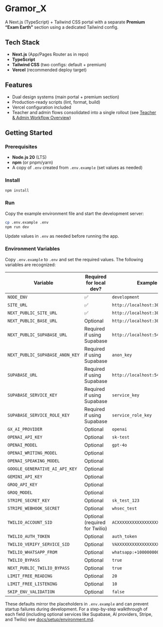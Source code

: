 # Gramor_X

A Next.js (TypeScript) + Tailwind CSS portal with a separate **Premium “Exam Earth”** section using a dedicated Tailwind config.

## Tech Stack

- **Next.js** (App/Pages Router as in repo)
- **TypeScript**
- **Tailwind CSS** (two configs: default + premium)
- **Vercel** (recommended deploy target)

## Features

- Dual design systems (main portal + premium section)
- Production-ready scripts (lint, format, build)
- Vercel configuration included
- Teacher and admin flows consolidated into a single rollout (see [Teacher & Admin Workflow Overview](docs/teacher-admin-overview.md))

## Getting Started

### Prerequisites

- **Node.js 20** (LTS)
- **npm** (or pnpm/yarn)
- A copy of `.env` created from `.env.example` (set values as needed)

### Install

```bash
npm install

```

### Run

Copy the example environment file and start the development server:

```bash
cp .env.example .env
npm run dev
```

Update values in `.env` as needed before running the app.

### Environment Variables

Copy `.env.example` to `.env` and set the required values. The following variables are recognized:

| Variable                        | Required for local dev?        | Example value                        |
| ------------------------------- | ------------------------------ | ------------------------------------ |
| `NODE_ENV`                      | ✅                             | `development`                        |
| `SITE_URL`                      | ✅                             | `http://localhost:3000`              |
| `NEXT_PUBLIC_SITE_URL`          | ✅                             | `http://localhost:3000`              |
| `NEXT_PUBLIC_BASE_URL`          | Optional                       | `http://localhost:3000`              |
| `NEXT_PUBLIC_SUPABASE_URL`      | Required if using Supabase     | `http://localhost:54321`             |
| `NEXT_PUBLIC_SUPABASE_ANON_KEY` | Required if using Supabase     | `anon_key`                           |
| `SUPABASE_URL`                  | Required if using Supabase     | `http://localhost:54321`             |
| `SUPABASE_SERVICE_KEY`          | Required if using Supabase     | `service_key`                        |
| `SUPABASE_SERVICE_ROLE_KEY`     | Required if using Supabase     | `service_role_key`                   |
| `GX_AI_PROVIDER`                | Optional                       | `openai`                             |
| `OPENAI_API_KEY`                | Optional                       | `sk-test`                            |
| `OPENAI_MODEL`                  | Optional                       | `gpt-4o`                             |
| `OPENAI_WRITING_MODEL`          | Optional                       |                                      |
| `OPENAI_SPEAKING_MODEL`         | Optional                       |                                      |
| `GOOGLE_GENERATIVE_AI_API_KEY`  | Optional                       |                                      |
| `GEMINI_API_KEY`                | Optional                       |                                      |
| `GROQ_API_KEY`                  | Optional                       |                                      |
| `GROQ_MODEL`                    | Optional                       |                                      |
| `STRIPE_SECRET_KEY`             | Optional                       | `sk_test_123`                        |
| `STRIPE_WEBHOOK_SECRET`         | Optional                       | `whsec_test`                         |
| `TWILIO_ACCOUNT_SID`            | Optional (required for Twilio) | `ACXXXXXXXXXXXXXXXXXXXXXXXXXXXXXXXX` |
| `TWILIO_AUTH_TOKEN`             | Optional                       | `auth_token`                         |
| `TWILIO_VERIFY_SERVICE_SID`     | Optional                       | `VAXXXXXXXXXXXXXXXXXXXXXXXXXXXXXXXX` |
| `TWILIO_WHATSAPP_FROM`          | Optional                       | `whatsapp:+10000000000`              |
| `TWILIO_BYPASS`                 | Optional                       | `true`                               |
| `NEXT_PUBLIC_TWILIO_BYPASS`     | Optional                       | `true`                               |
| `LIMIT_FREE_READING`            | Optional                       | `20`                                 |
| `LIMIT_FREE_LISTENING`          | Optional                       | `10`                                 |
| `SKIP_ENV_VALIDATION`           | Optional                       | `false`                              |

These defaults mirror the placeholders in `.env.example` and can prevent startup failures during development. For a step-by-step walkthrough of each field (including optional services like Supabase, AI providers, Stripe, and Twilio) see [docs/setup/environment.md](docs/setup/environment.md).
